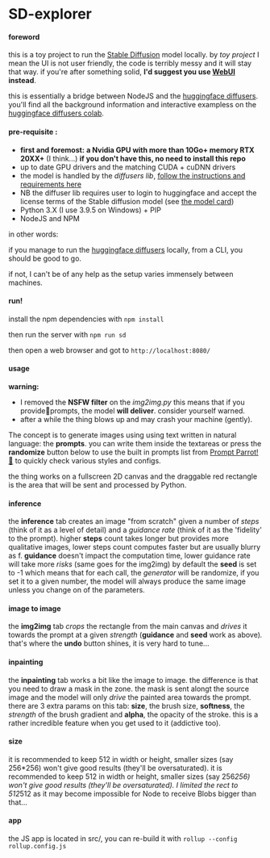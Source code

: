 # SD-explorer

#### foreword

this is a toy project to run the [Stable Diffusion](https://github.com/CompVis/stable-diffusion) model locally.
by _toy project_ I mean the UI is not user friendly, the code is terribly messy and it will stay that way.
if you're after something solid, **I'd suggest you use [WebUI](https://github.com/hlky/stable-diffusion-webui) instead**.

this is essentially a bridge between NodeJS and the [huggingface diffusers](https://github.com/huggingface/diffusers).
you'll find all the background information and interactive exampless on the [huggingface diffusers colab](https://colab.research.google.com/github/huggingface/notebooks/blob/main/diffusers/stable_diffusion.ipynb#scrollTo=gd-vX3cavOCt).

#### pre-requisite :

- **first and foremost:**
  **a Nvidia GPU with more than 10Go+ memory RTX 20XX+** (I think...)
  **if you don't have this, no need to install this repo**
- up to date GPU drivers and the matching CUDA + cuDNN drivers
- the model is handled by the _diffusers lib_, [follow the instructions and requirements here](https://github.com/huggingface/diffusers)
- NB the diffuser lib requires user to login to huggingface and accept the license terms of the Stable diffusion model (see [the model card](https://huggingface.co/CompVis/stable-diffusion-v1-4))
- Python 3.X (I use 3.9.5 on Windows) + PIP
- NodeJS and NPM

in other words:

if you manage to run the [huggingface diffusers](https://github.com/huggingface/diffusers) locally, from a CLI, you should be good to go.

if not, I can't be of any help as the setup varies immensely between machines.

#### run!

install the npm dependencies with `npm install`

then run the server with `npm run sd`

then open a web browser and got to `http://localhost:8080/`

#### usage

**warning:**

- I removed the **NSFW filter** on the _img2img.py_
  this means that if you provide🔞prompts, the model **will deliver**.
  consider yourself warned.
- after a while the thing blows up and may crash your machine (gently).

The concept is to generate images using using text written in natural language: the **prompts**. you can write them inside the textareas or press the **randomize** button below to use the built in prompts list from [Prompt Parrot! 🦜](https://colab.research.google.com/drive/1GtyVgVCwnDfRvfsHbeU0AlG-SgQn1p8e?usp=sharing#scrollTo=gbfhp-raJgPH) to quickly check various styles and configs.

the thing works on a fullscreen 2D canvas and the draggable red rectangle is the area that will be sent and processed by Python.

#### inference

the **inference** tab creates an image "from scratch" given a number of _steps_ (think of it as a level of detail) and a _guidance rate_ (think of it as the 'fidelity' to the prompt).
higher **steps** count takes longer but provides more qualitative images, lower steps count computes faster but are usually blurry as f.
**guidance** doesn't impact the computation time, lower guidance rate will take more _risks_ (same goes for the img2img)
by default the **seed** is set to -1 which means that for each call, the _generator_ will be randomize, if you set it to a given number, the model will always produce the same image unless you change on of the parameters.

#### image to image

the **img2img** tab _crops_ the rectangle from the main canvas and _drives_ it towards the prompt at a given _strength_ (**guidance** and **seed** work as above)_._
that's where the **undo** button shines, it is very hard to tune...

#### inpainting

the **inpainting** tab works a bit like the image to image. the difference is that you need to draw a mask in the zone.
the mask is sent alongt the source image and the model will only _drive_ the painted area towards the prompt.
there are 3 extra params on this tab: **size**, the brush size, **softness**, the _strength_ of the brush gradient and **alpha**, the opacity of the stroke. this is a rather incredible feature when you get used to it (addictive too).

#### size

it is recommended to keep 512 in width or height, smaller sizes (say 256\*256) won't give good results (they'll be oversaturated). it is recommended to keep 512 in width or height, smaller sizes (say 256*256) won't give good results (they'll be oversaturated). I limited the rect to 512*512 as it may become impossible for Node to receive Blobs bigger than that...

#### app

the JS app is located in src/, you can re-build it with `rollup --config rollup.config.js`
